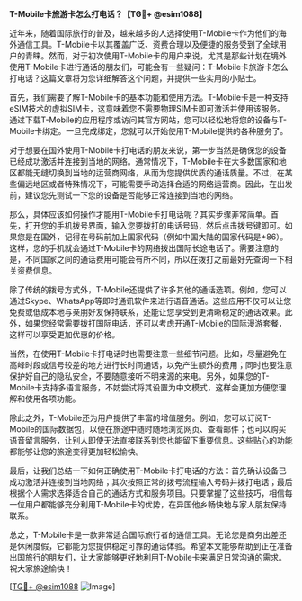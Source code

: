 **T-Mobile卡旅游卡怎么打电话？【TG💪+ @esim1088】**

近年来，随着国际旅行的普及，越来越多的人选择使用T-Mobile卡作为他们的海外通信工具。T-Mobile卡以其覆盖广泛、资费合理以及便捷的服务受到了全球用户的青睐。然而，对于初次使用T-Mobile卡的用户来说，尤其是那些计划在境外使用T-Mobile卡进行通话的朋友们，可能会有一些疑问：T-Mobile卡旅游卡怎么打电话？这篇文章将为您详细解答这个问题，并提供一些实用的小贴士。

首先，我们需要了解T-Mobile卡的基本功能和使用方法。T-Mobile卡是一种支持eSIM技术的虚拟SIM卡，这意味着您不需要物理SIM卡即可激活并使用该服务。通过下载T-Mobile的应用程序或访问其官方网站，您可以轻松地将您的设备与T-Mobile卡绑定。一旦完成绑定，您就可以开始使用T-Mobile提供的各种服务了。

对于想要在国外使用T-Mobile卡打电话的朋友来说，第一步当然是确保您的设备已经成功激活并连接到当地的网络。通常情况下，T-Mobile卡在大多数国家和地区都能无缝切换到当地的运营商网络，从而为您提供优质的通话质量。不过，在某些偏远地区或者特殊情况下，可能需要手动选择合适的网络运营商。因此，在出发前，建议您先测试一下您的设备是否能够正常连接到当地的网络。

那么，具体应该如何操作才能用T-Mobile卡打电话呢？其实步骤非常简单。首先，打开您的手机拨号界面，输入您要拨打的电话号码，然后点击拨号键即可。如果您是在国外，记得在号码前加上国家代码（例如中国大陆的国家代码是+86）。这样，您的手机就会通过T-Mobile卡的网络拨出国际长途电话了。需要注意的是，不同国家之间的通话费用可能会有所不同，所以在拨打之前最好先查询一下相关资费信息。

除了传统的拨号方式外，T-Mobile还提供了许多其他的通话选项。例如，您可以通过Skype、WhatsApp等即时通讯软件来进行语音通话。这些应用不仅可以让您免费或低成本地与亲朋好友保持联系，还能让您享受到更清晰稳定的通话效果。此外，如果您经常需要拨打国际电话，还可以考虑开通T-Mobile的国际漫游套餐，这样可以享受更加优惠的价格。

当然，在使用T-Mobile卡打电话时也需要注意一些细节问题。比如，尽量避免在高峰时段或信号较差的地方进行长时间通话，以免产生额外的费用；同时也要注意保护好自己的隐私安全，不要随意接听不明来源的来电。另外，如果您的T-Mobile卡支持多语言服务，不妨尝试将其设置为中文模式，这样会更加方便您理解和使用各项功能。

除此之外，T-Mobile还为用户提供了丰富的增值服务。例如，您可以订阅T-Mobile的国际数据包，以便在旅途中随时随地浏览网页、查看邮件；也可以购买语音留言服务，让别人即使无法直接联系到您也能留下重要信息。这些贴心的功能都能够让您的旅途变得更加轻松愉快。

最后，让我们总结一下如何正确使用T-Mobile卡打电话的方法：首先确认设备已成功激活并连接到当地网络；其次按照正常的拨号流程输入号码并拨打电话；最后根据个人需求选择适合自己的通话方式和服务项目。只要掌握了这些技巧，相信每一位用户都能够充分利用T-Mobile卡的优势，在异国他乡畅快地与家人朋友保持联系。

总之，T-Mobile卡是一款非常适合国际旅行者的通信工具。无论您是商务出差还是休闲度假，它都能为您提供稳定可靠的通话体验。希望本文能够帮助到正在准备出国旅行的朋友们，让大家能够更好地利用T-Mobile卡来满足日常沟通的需求。祝大家旅途愉快！

[[TG💪+ @esim1088](https://t.me/s/esim1088) ![Image](https://i.postimg.cc/4NQfJmqS/Snipaste-2025-05-13-00-14-12.png)]
